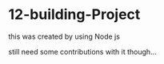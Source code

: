 # 12-building-Project
this was created by using Node js

still need some contributions with it though...
